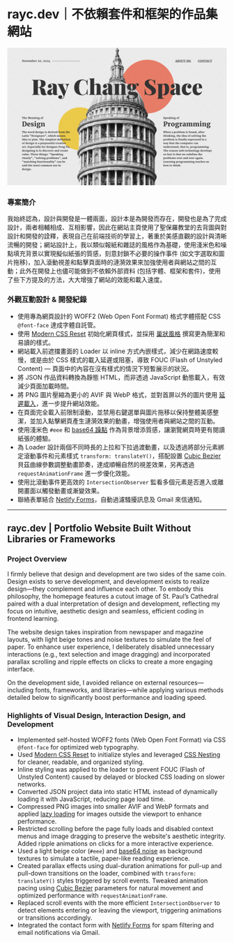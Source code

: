 # rayc.dev｜不依賴套件和框架的作品集網站

[![cover](/assets/images/cover.png)](https://rayc.dev)

### 專案簡介

我始終認為，設計與開發是一體兩面，設計本是為開發而存在，開發也是為了完成設計，兩者相輔相成、互相影響，因此在網站主頁使用了聖保羅教堂的去背圖與對設計和開發的詮釋，表現自己在前端技術的學習上，著重於美感直觀的設計與清晰流暢的開發；網站設計上，我以類似報紙和雜誌的風格作為基礎，使用淺米色和噪點填充背景以實現擬似紙張的質感，刻意封鎖不必要的操作事件 (如文字選取和圖片拖移)，加入滾動視差和點擊頁面時的漣漪效果來加強使用者與網站之間的互動；此外在開發上也儘可能做到不依賴外部資料 (包括字體、框架和套件)，使用了些下方提及的方法，大大增強了網站的效能和載入速度。

### 外觀互動設計 & 開發紀錄

- 使用專為網頁設計的 WOFF2 (Web Open Font Format) 格式字體搭配 CSS `@font-face` 達成字體自託管。
- 使用 [Modern CSS Reset](https://www.joshwcomeau.com/css/custom-css-reset/) 初始化網頁樣式，並採用 [巢狀風格](https://developer.chrome.com/docs/css-ui/css-nesting?hl=zh-tw) 撰寫更為簡潔和易讀的樣式。
- 網站載入前遮擋畫面的 Loader 以 inline 方式內嵌樣式，減少在網路速度較慢，或是由於 CSS 樣式的載入延遲或阻塞，導致 FOUC (Flash of Unstyled Content) — 頁面中的內容在沒有樣式的情況下短暫展示的狀況。
- 將 JSON 作品資料轉換為靜態 HTML，而非透過 JavaScript 動態載入，有效減少頁面加載時間。
- 將 PNG 圖片壓縮為更小的 AVIF 與 WebP 格式，並對首屏以外的圖片使用 [延遲載入](https://web.dev/articles/browser-level-image-lazy-loading?hl=zh-tw)，進一步提升網站效能。
- 在頁面完全載入前限制滾動，並禁用右鍵選單與圖片拖移以保持整體美感整潔，並加入點擊網頁產生漣漪效果的動畫，增強使用者與網站之間的互動。
- 使用淺米色 `#eee` 和 [base64 躁點](http://noisepng.com/) 作為背景增添質感，讓瀏覽網頁時更有閱讀紙張的體驗。
- 為 Loader 設計兩個不同時長的上拉和下拉過渡動畫，以及透過將部分元素綁定滾動事件和元素樣式 `transform: translateY()`，搭配設置 [Cubic Bezier](https://cubic-bezier.com/) 貝茲曲線參數調整動畫節奏，達成順暢自然的視差效果，另再透過 `requestAnimationFrame` 進一步優化效能。
- 使用比滾動事件更高效的 `IntersectionObserver` 監看多個元素是否進入或離開畫面以觸發動畫或漸變效果。
- 聯絡表單結合 [Netlify Forms](https://www.netlify.com/platform/core/forms/)，自動過濾騷擾訊息及 Gmail 來信通知。

---

## rayc.dev | Portfolio Website Built Without Libraries or Frameworks

### Project Overview

I firmly believe that design and development are two sides of the same coin. Design exists to serve development, and development exists to realize design—they complement and influence each other. To embody this philosophy, the homepage features a cutout image of St. Paul’s Cathedral paired with a dual interpretation of design and development, reflecting my focus on intuitive, aesthetic design and seamless, efficient coding in frontend learning.

The website design takes inspiration from newspaper and magazine layouts, with light beige tones and noise textures to simulate the feel of paper. To enhance user experience, I deliberately disabled unnecessary interactions (e.g., text selection and image dragging) and incorporated parallax scrolling and ripple effects on clicks to create a more engaging interface.

On the development side, I avoided reliance on external resources—including fonts, frameworks, and libraries—while applying various methods detailed below to significantly boost performance and loading speed.

### Highlights of Visual Design, Interaction Design, and Development

- Implemented self-hosted WOFF2 fonts (Web Open Font Format) via CSS `@font-face` for optimized web typography.
- Used [Modern CSS Reset](https://www.joshwcomeau.com/css/custom-css-reset/) to initialize styles and leveraged [CSS Nesting](https://developer.chrome.com/docs/css-ui/css-nesting?hl=en) for cleaner, readable, and organized styling.
- Inline styling was applied to the loader to prevent FOUC (Flash of Unstyled Content) caused by delayed or blocked CSS loading on slower networks.
- Converted JSON project data into static HTML instead of dynamically loading it with JavaScript, reducing page load time.
- Compressed PNG images into smaller AVIF and WebP formats and applied [lazy loading](https://web.dev/articles/browser-level-image-lazy-loading?hl=en) for images outside the viewport to enhance performance.
- Restricted scrolling before the page fully loads and disabled context menus and image dragging to preserve the website's aesthetic integrity. Added ripple animations on clicks for a more interactive experience.
- Used a light beige color (`#eee`) and [base64 noise](http://noisepng.com/) as background textures to simulate a tactile, paper-like reading experience.
- Created parallax effects using dual-duration animations for pull-up and pull-down transitions on the loader, combined with `transform: translateY()` styles triggered by scroll events. Tweaked animation pacing using [Cubic Bezier](https://cubic-bezier.com/) parameters for natural movement and optimized performance with `requestAnimationFrame`.
- Replaced scroll events with the more efficient `IntersectionObserver` to detect elements entering or leaving the viewport, triggering animations or transitions accordingly.
- Integrated the contact form with [Netlify Forms](https://www.netlify.com/platform/core/forms/) for spam filtering and email notifications via Gmail.
